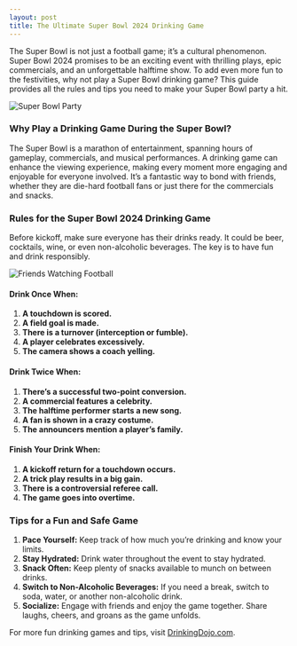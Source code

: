 ```yaml
---
layout: post
title: The Ultimate Super Bowl 2024 Drinking Game
---
```


The Super Bowl is not just a football game; it’s a cultural phenomenon. Super Bowl 2024 promises to be an exciting event with thrilling plays, epic commercials, and an unforgettable halftime show. To add even more fun to the festivities, why not play a Super Bowl drinking game? This guide provides all the rules and tips you need to make your Super Bowl party a hit.

![Super Bowl Party](https://images.pexels.com/photos/1161629/pexels-photo-1161629.jpeg)

### Why Play a Drinking Game During the Super Bowl?

The Super Bowl is a marathon of entertainment, spanning hours of gameplay, commercials, and musical performances. A drinking game can enhance the viewing experience, making every moment more engaging and enjoyable for everyone involved. It’s a fantastic way to bond with friends, whether they are die-hard football fans or just there for the commercials and snacks.

### Rules for the Super Bowl 2024 Drinking Game

Before kickoff, make sure everyone has their drinks ready. It could be beer, cocktails, wine, or even non-alcoholic beverages. The key is to have fun and drink responsibly.

![Friends Watching Football](https://images.pexels.com/photos/3885754/pexels-photo-3885754.jpeg)

#### Drink Once When:

1. **A touchdown is scored.**
2. **A field goal is made.**
3. **There is a turnover (interception or fumble).**
4. **A player celebrates excessively.**
5. **The camera shows a coach yelling.**

#### Drink Twice When:

1. **There’s a successful two-point conversion.**
2. **A commercial features a celebrity.**
3. **The halftime performer starts a new song.**
4. **A fan is shown in a crazy costume.**
5. **The announcers mention a player’s family.**

#### Finish Your Drink When:

1. **A kickoff return for a touchdown occurs.**
2. **A trick play results in a big gain.**
3. **There is a controversial referee call.**
4. **The game goes into overtime.**

### Tips for a Fun and Safe Game

1. **Pace Yourself:** Keep track of how much you’re drinking and know your limits.
2. **Stay Hydrated:** Drink water throughout the event to stay hydrated.
3. **Snack Often:** Keep plenty of snacks available to munch on between drinks.
4. **Switch to Non-Alcoholic Beverages:** If you need a break, switch to soda, water, or another non-alcoholic drink.
5. **Socialize:** Engage with friends and enjoy the game together. Share laughs, cheers, and groans as the game unfolds.

For more fun drinking games and tips, visit [DrinkingDojo.com](https://www.drinkingdojo.com).
